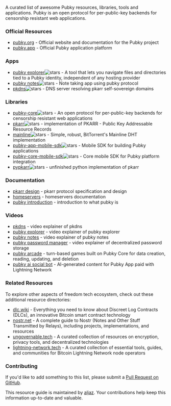 A curated list of awesome Pubky resources, libraries, tools and applications. Pubky is an open protocol for per-public-key backends for censorship resistant web applications. 

### Official Resources
- [pubky.org](https://pubky.org/) - Official website and documentation for the Pubky project
- [pubky.app](https://pubky.app/) - Official Pubky application platform

### Apps
- [pubky explorer](https://github.com/pubky/pubky-explorer)![stars](https://img.shields.io/github/stars/pubky/pubky-explorer.svg?style=social) - A tool that lets you navigate files and directories tied to a Pubky identity, independent of any hosting provider
- [pubky notes](https://github.com/pubky/pubky-notes)![stars](https://img.shields.io/github/stars/pubky/pubky-notes.svg?style=social) - Note taking app using pubky protocol
- [pkdns](https://github.com/pubky/pkdns)![stars](https://img.shields.io/github/stars/pubky/pkdns.svg?style=social) -  DNS server resolving pkarr self-sovereign domains

### Libraries
- [pubky-core](https://github.com/pubky/pubky-core)![stars](https://img.shields.io/github/stars/pubky/pubky-core.svg?style=social) - An open protocol for per-public-key backends for censorship resistant web applications
- [pkarr](https://github.com/pubky/pkarr)![stars](https://img.shields.io/github/stars/pubky/pkarr.svg?style=social) - implementation of PKARR -  Public Key Addressable Resource Records
- [mainline](https://github.com/pubky/mainline)![stars](https://img.shields.io/github/stars/pubky/mainline.svg?style=social) - Simple, robust, BitTorrent's Mainline DHT implementation 
- [pubky-app-mobile-sdk](https://github.com/pubky/pubky-app-mobile-sdk)![stars](https://img.shields.io/github/stars/pubky/pubky-app-mobile-sdk.svg?style=social) - Mobile SDK for building Pubky applications
- [pubky-core-mobile-sdk](https://github.com/pubky/pubky-core-mobile-sdk)![stars](https://img.shields.io/github/stars/pubky/pubky-core-mobile-sdk.svg?style=social) - Core mobile SDK for Pubky platform integration
- [pypkarr](https://github.com/aljazceru/pypkarr)![stars](https://img.shields.io/github/stars/aljazceru/pypkarr.svg?style=social) - unfinished python implementation of pkarr

### Documentation
- [pkarr design](https://github.com/pubky/pkarr/tree/main/design) - pkarr protocol specification and design
- [homeservers](https://docs.pubky.org/Explore/Pubky-Core/Homeservers) - homeservers documentation
- [pubky introduction](https://docs.pubky.org/Explore/Pubky-Core/Introduction) - introduction to what pubky is 

### Videos
- [pkdns](https://youtu.be/GJHMlyKUoWY?si=7HCKEpLL9HONakQF) - video explainer of pkdns 
- [pubky explorer](https://youtu.be/qESmEhDNl4E?si=AwxaIT--uAuF9NvJ) - video explainer of pubky explorer
- [pubky notes](https://youtu.be/dXsFe3jmtHE?si=JjXkiicirao7K6YJ) - video explainer of pubky notes 
- [pubky password manager](https://www.youtube.com/watch?v=5uUt2HHlawE) - video explainer of decentralized password storage
- [pubky arcade](https://www.youtube.com/watch?v=hUzN68mNfP4) - turn-based games built on Pubky Core for data creation, reading, updating, and deletion
- [pubky ai social bot](https://www.youtube.com/watch?v=cbOPwbqOKHQ) - AI-generated content for Pubky App paid with Lightning Network

### Related Resources

To explore other aspects of freedom tech ecosystem, check out these additional resource directories:
- [dlc.wiki](https://www.dlc.wiki) - Everything you need to know about Discreet Log Contracts (DLCs), an innovative Bitcoin smart contract technology
- [nostr.net](https://www.nostr.net) - A complete guide to Nostr (Notes and Other Stuff Transmitted by Relays), including projects, implementations, and resources
- [ungovernable.tech](https://ungovernable.tech) - A curated collection of resources on encryption, privacy tools, and decentralized technologies
- [lightning-network.tech](https://www.lightning-network.tech/)  - A curated collection of essential tools, guides, and communities for Bitcoin Lightning Network node operators

### Contributing
If you'd like to add something to this list, please submit a [Pull Request on GitHub](https://github.com/aljazceru/awesome-pubky/).

This resource guide is maintained by [aljaz](https://disobey.dev/contact/). Your contributions help keep this information up-to-date and valuable.

